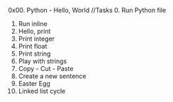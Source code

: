 0x00. Python - Hello, World
//Tasks
0. Run Python file
1. Run inline
2. Hello, print
3. Print integer
4. Print float
5. Print string
6. Play with strings
7. Copy - Cut - Paste
8. Create a new sentence
9. Easter Egg
10. Linked list cycle
